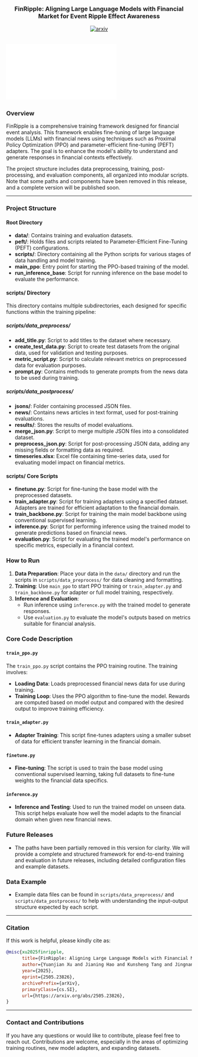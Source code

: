 <div align="center">

### FinRipple: Aligning Large Language Models with Financial Market for Event Ripple Effect Awareness
</div>

<div align="center" style="display: flex; justify-content: center; align-items: center; gap: 20px;">

<a href="https://arxiv.org/abs/2505.23826" style="display: flex; align-items: center;">
  <img src="https://img.shields.io/badge/arxiv-red" alt="arxiv" style="height: 20px; vertical-align: middle;">
</a>

<!-- <a href="src/finripple_poster0701.pdf" style="display: flex; align-items: center;">
  <img src="https://img.shields.io/badge/View%20Poster-PDF-red?style=for-the-badge&logo=adobe-acrobat-reader" alt="View Poster PDF" style="height: 20px; vertical-align: middle;">
</a> -->

</div>

[![Poster Preview](src/finripple_poster0701.pdf)](src/finripple_poster0701.pdf)
---

### Overview
FinRipple is a comprehensive training framework designed for financial event analysis. This framework enables fine-tuning of large language models (LLMs) with financial news using techniques such as Proximal Policy Optimization (PPO) and parameter-efficient fine-tuning (PEFT) adapters. The goal is to enhance the model's ability to understand and generate responses in financial contexts effectively.

The project structure includes data preprocessing, training, post-processing, and evaluation components, all organized into modular scripts. Note that some paths and components have been removed in this release, and a complete version will be published soon.

---

### Project Structure

#### Root Directory
- **data/**: Contains training and evaluation datasets.
- **peft/**: Holds files and scripts related to Parameter-Efficient Fine-Tuning (PEFT) configurations.
- **scripts/**: Directory containing all the Python scripts for various stages of data handling and model training.
- **main_ppo**: Entry point for starting the PPO-based training of the model.
- **run_inference_base**: Script for running inference on the base model to evaluate the performance.

#### scripts/ Directory
This directory contains multiple subdirectories, each designed for specific functions within the training pipeline:

##### scripts/data_preprocess/
- **add_title.py**: Script to add titles to the dataset where necessary.
- **create_test_data.py**: Script to create test datasets from the original data, used for validation and testing purposes.
- **metric_script.py**: Script to calculate relevant metrics on preprocessed data for evaluation purposes.
- **prompt.py**: Contains methods to generate prompts from the news data to be used during training.

##### scripts/data_postprocess/
- **jsons/**: Folder containing processed JSON files.
- **news/**: Contains news articles in text format, used for post-training evaluations.
- **results/**: Stores the results of model evaluations.
- **merge_json.py**: Script to merge multiple JSON files into a consolidated dataset.
- **preprocess_json.py**: Script for post-processing JSON data, adding any missing fields or formatting data as required.
- **timeseries.xlsx**: Excel file containing time-series data, used for evaluating model impact on financial metrics.

#### scripts/ Core Scripts
- **finetune.py**: Script for fine-tuning the base model with the preprocessed datasets.
- **train_adapter.py**: Script for training adapters using a specified dataset. Adapters are trained for efficient adaptation to the financial domain.
- **train_backbone.py**: Script for training the main model backbone using conventional supervised learning.
- **inference.py**: Script for performing inference using the trained model to generate predictions based on financial news.
- **evaluation.py**: Script for evaluating the trained model's performance on specific metrics, especially in a financial context.

### How to Run
1. **Data Preparation**: Place your data in the `data/` directory and run the scripts in `scripts/data_preprocess/` for data cleaning and formatting.
2. **Training**: Use `main_ppo` to start PPO training or `train_adapter.py` and `train_backbone.py` for adapter or full model training, respectively.
3. **Inference and Evaluation**:
   - Run inference using `inference.py` with the trained model to generate responses.
   - Use `evaluation.py` to evaluate the model's outputs based on metrics suitable for financial analysis.

### Core Code Description
#### `train_ppo.py`
The `train_ppo.py` script contains the PPO training routine. The training involves:
- **Loading Data**: Loads preprocessed financial news data for use during training.
- **Training Loop**: Uses the PPO algorithm to fine-tune the model. Rewards are computed based on model output and compared with the desired output to improve training efficiency.

#### `train_adapter.py`
- **Adapter Training**: This script fine-tunes adapters using a smaller subset of data for efficient transfer learning in the financial domain.

#### `finetune.py`
- **Fine-tuning**: The script is used to train the base model using conventional supervised learning, taking full datasets to fine-tune weights to the financial data specifics.

#### `inference.py`
- **Inference and Testing**: Used to run the trained model on unseen data. This script helps evaluate how well the model adapts to the financial domain when given new financial news.

### Future Releases
- The paths have been partially removed in this version for clarity. We will provide a complete and structured framework for end-to-end training and evaluation in future releases, including detailed configuration files and example datasets.

### Data Example
- Example data files can be found in `scripts/data_preprocess/` and `scripts/data_postprocess/` to help with understanding the input-output structure expected by each script.

---
### Citation

If this work is helpful, please kindly cite as:

```bibtex
@misc{xu2025finripple,
      title={FinRipple: Aligning Large Language Models with Financial Market for Event Ripple Effect Awareness}, 
      author={Yuanjian Xu and Jianing Hao and Kunsheng Tang and Jingnan Chen and Anxian Liu and Peng Liu and Guang Zhang},
      year={2025},
      eprint={2505.23826},
      archivePrefix={arXiv},
      primaryClass={cs.SI},
      url={https://arxiv.org/abs/2505.23826}, 
}
```

---
### Contact and Contributions
If you have any questions or would like to contribute, please feel free to reach out. Contributions are welcome, especially in the areas of optimizing training routines, new model adapters, and expanding datasets.

